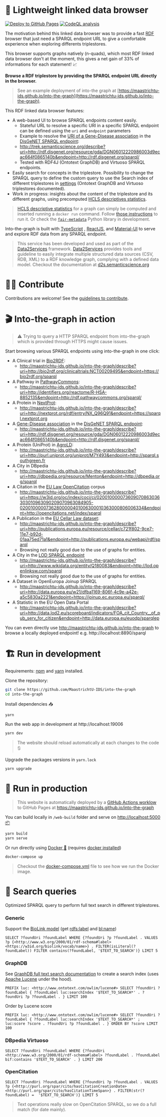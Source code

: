 # 🧭 Lightweight linked data browser

[![Deploy to GitHub Pages](https://github.com/MaastrichtU-IDS/into-the-graph/workflows/Deploy%20website%20to%20GitHub%20Pages/badge.svg)](https://github.com/MaastrichtU-IDS/into-the-graph/actions?query=workflow%3A%22Deploy+website+to+GitHub+Pages%22) [![CodeQL analysis](https://github.com/MaastrichtU-IDS/into-the-graph/workflows/CodeQL%20analysis/badge.svg)](https://github.com/MaastrichtU-IDS/into-the-graph/actions?query=workflow%3A%22CodeQL+analysis%22) 

The motivation behind this linked data browser was to provide a fast [RDF](https://www.w3.org/RDF/) browser that just need a SPARQL endpoint URL to give a comfortable experience when exploring differents triplestores.

This browser supports graphs natively (n-quads), which most RDF linked data browser don't at the moment, this gives a net gain of 33% of informations for each statement! 📈 

**Browse a RDF triplestore by providing the SPARQL endpoint URL directly in the browser.** 

> See an example deployment of into-the graph at [https://maastrichtu-ids.github.io/into-the-graph](https://maastrichtu-ids.github.io/into-the-graph).

This RDF linked data browser features:

* A web-based UI to browse SPARQL endpoints content easily.
  * Stateful URL to resolve a specific URI in a specific SPARQL endpoint can be defined using the `uri` and `endpoint` parameters
  * Example to resolve the [URI of a Gene-Disease association](http://rdf.disgenet.org/resource/gda/DGN06012220986003d9ecac664f0865140b ) in the [DisGeNET SPARQL endpoint](http://rdf.disgenet.org/sparql/):
  * http://trek.semanticscience.org/describe?uri=http://rdf.disgenet.org/resource/gda/DGN06012220986003d9ecac664f0865140b&endpoint=http://rdf.disgenet.org/sparql/
  * Tested with RDF4J (Ontotext GraphDB) and Virtuoso SPARQL endpoints.
* Easily search for concepts in the triplestore. Possibility to change the SPARQL query to define the custom query to use the Search index of different triplestores in [settings](http://trek.semanticscience.org/settings) (Ontotext GraphDB and Virtuoso triplestores documented).
* Work in progress: insights about the content of the triplestore and its different graphs, using precomputed [HCLS descriptives statistics](https://www.w3.org/TR/hcls-dataset/).

> [HCLS descriptive statistics](https://www.w3.org/TR/hcls-dataset/) for a graph can simply be computed and inserted running a `docker run` command. Follow [those instructions](https://github.com/MaastrichtU-IDS/data2services-transform-repository/tree/master/sparql/compute-hcls-stats) to run it. Or check the [`fair-metadata`](https://github.com/MaastrichtU-IDS/fair-metadata) Python library in development.

Into-the-graph is built with [TypeScript](https://www.typescriptlang.org/) , [ReactJS](https://reactjs.org), and [Material-UI](https://material-ui.com/) to serve and explore RDF data from any SPARQL endpoint.

> This service has been developed and used as part of the [Data2Services](http://d2s.semanticscience.org/) framework.  [Data2Services](http://d2s.semanticscience.org/) provides tools and guideline to easily integrate multiple structured data sources (CSV, RDB, XML) to a RDF knowledge graph, complying with a defined data model. Checkout the documentation at [d2s.semanticscience.org](http://d2s.semanticscience.org/)

# 👨‍💻 Contribute

Contributions are welcome! See the [guidelines to contribute](/CONTRIBUTING.md).

# 🎬 Into-the-graph in action

> ⚠️ Trying to query a HTTP SPARQL endpoint from into-the-graph which is provided through HTTPS might cause issues.

Start browsing various SPARQL endpoints using into-the-graph in one click:

* A Clinical trial in [Bio2RDF](https://bio2rdf.org):
  * http://maastrichtu-ids.github.io/into-the-graph/describe?uri=http://bio2rdf.org/clinicaltrials:NCT00209495&endpoint=https://bio2rdf.org/sparql
* A Pathway in [PathwayCommons](http://pathwaycommons.org/):
  * http://maastrichtu-ids.github.io/into-the-graph/describe?uri=http://identifiers.org/reactome/R-HSA-8852135&endpoint=http://rdf.pathwaycommons.org/sparql/
* A Protein in [NextProt](https://www.nextprot.org/):
  * http://maastrichtu-ids.github.io/into-the-graph/describe?uri=http://nextprot.org/rdf/entry/NX_Q96Q91&endpoint=https://sparql.nextprot.org
* A [Gene-Disease association](http://rdf.disgenet.org/resource/gda/DGN06012220986003d9ecac664f0865140b ) in the [DisGeNET SPARQL endpoint](http://rdf.disgenet.org/sparql/):
  * http://maastrichtu-ids.github.io/into-the-graph/describe?uri=http://rdf.disgenet.org/resource/gda/DGN06012220986003d9ecac664f0865140b&endpoint=http://rdf.disgenet.org/sparql/
* A Protein (UniProt) in [AgroLD](http://agrold.southgreen.fr/agrold/):
  * http://maastrichtu-ids.github.io/into-the-graph/describe?uri=http://purl.uniprot.org/uniprot/M7Y493&endpoint=http://sparql.southgreen.fr
* A City in DBpedia
  * http://maastrichtu-ids.github.io/into-the-graph/describe?uri=http://dbpedia.org/resource/Menton&endpoint=http://dbpedia.org/sparql
* A Citation in the [EU Law OpenCitation](http://opencitations.net/) corpus
  * http://maastrichtu-ids.github.io/into-the-graph/describe?uri=https://w3id.org/oc/index/coci/ci/020010000073609070863036303010963090209070963084905-02001000007362800000401006300010363000806006334&endpoint=http://opencitations.net/index/sparql
* A Publication in the [EU Cellar Law dataset](https://data.europa.eu/euodp/en/data/dataset/sparql-cellar-of-the-publications-office): 
  * http://maastrichtu-ids.github.io/into-the-graph/describe?uri=http://publications.europa.eu/resource/cellar/c721f802-9ce7-11e7-b92d-01aa75ed71a1&endpoint=http://publications.europa.eu/webapi/rdf/sparql
  * Browsing not really good due to the use of graphs for entities.
* A City in the [LOD SPARQL endpoint](http://lod.openlinksw.com/sparql) 
  * http://maastrichtu-ids.github.io/into-the-graph/describe?uri=http://www.wikidata.org/entity/Q180083&endpoint=http://lod.openlinksw.com/sparql
  * Browsing not really good due to the use of graphs for entities.
* A Dataset in OpenEuropa Joinup SPARQL
  * http://maastrichtu-ids.github.io/into-the-graph/describe?uri=http://data.europa.eu/w21/dfba1169-806f-4c9e-a42e-a5c5830a2221&endpoint=https://joinup.ec.europa.eu/sparql/
* A Statistic in the EU Open Data Portal
  * http://maastrichtu-ids.github.io/into-the-graph/describe?uri=http://data.lod2.eu/scoreboard/indicators/FOA_cit_Country__of_pub_serv_for_citizen&endpoint=http://data.europa.eu/euodp/sparqlep

You can even directly use http://maastrichtu-ids.github.io/into-the-graph to browse a locally deployed endpoint! e.g. http://localhost:8890/sparql

# 🏗️ Run in development

Requirements:  [npm](https://www.npmjs.com/get-npm) and [yarn](https://classic.yarnpkg.com/en/docs/install/#debian-stable) installed.

Clone the repository:

```bash
git clone https://github.com/MaastrichtU-IDS/into-the-graph
cd into-the-graph
```

Install dependencies :inbox_tray:

```bash
yarn
```

Run the web app in development at http://localhost:19006

```bash
yarn dev
```

> The website should reload automatically at each changes to the code :arrows_clockwise:

Upgrade the packages versions in `yarn.lock`

```bash
yarn upgrade
```

# 🚀 Run in production 

> This website is automatically deployed by a [GitHub Actions worklow](https://github.com/MaastrichtU-IDS/into-the-graph/actions?query=workflow%3A%22Deploy+to+GitHub+Pages%22) to GitHub Pages at https://maastrichtu-ids.github.io/into-the-graph

You can build locally in `/web-build` folder and serve on [http://localhost:5000 :package:](http://localhost:5000)

```bash
yarn build
yarn serve
```

Or run directly using [Docker :whale:](https://docs.docker.com/get-docker/) (requires [docker installed](https://docs.docker.com/get-docker/))

```bash
docker-compose up
```

> Checkout the [docker-compose.yml](/docker-compose.yml) file to see how we run the Docker image.

# 🔎 Search queries

Optimized SPARQL query to perform full text search in different triplestores.

### Generic

Support the [BioLink model](https://biolink.github.io/biolink-model/) (get [rdfs:label](http://www.w3.org/2000/01/rdf-schema#label) and [bl:name](https://biolink.github.io/biolink-model/docs/name.html))

```SPARQL
SELECT ?foundUri ?foundLabel WHERE {?foundUri ?p ?foundLabel . VALUES ?p {<http://www.w3.org/2000/01/rdf-schema#label> <https://w3id.org/biolink/vocab/name>} . FILTER(isLiteral(?foundLabel)) FILTER contains(?foundLabel, '$TEXT_TO_SEARCH')} LIMIT 5
```

### GraphDB

See [GraphDB full text search documentation](http://graphdb.ontotext.com/documentation/free/full-text-search.html) to create a search index (uses [Apache Lucene](https://lucene.apache.org/core/) under the hood).

```SPARQL
PREFIX luc: <http://www.ontotext.com/owlim/lucene#> SELECT ?foundUri ?foundLabel { ?foundLabel luc:searchIndex '$TEXT_TO_SEARCH*' . ?foundUri ?p ?foundLabel . } LIMIT 100
```

Order by Lucene score

```SPARQL
PREFIX luc: <http://www.ontotext.com/owlim/lucene#> SELECT ?foundUri ?foundLabel { ?foundLabel luc:searchIndex '$TEXT_TO_SEARCH*' ; luc:score ?score . ?foundUri ?p ?foundLabel . } ORDER BY ?score LIMIT 100
```

### DBpedia Virtuoso

```SPARQL
SELECT ?foundUri ?foundLabel WHERE {?foundUri <http://www.w3.org/2000/01/rdf-schema#label> ?foundLabel . ?foundLabel bif:contains '$TEXT_TO_SEARCH' . } LIMIT 200
```

### OpenCitation

```SPARQL
SELECT ?foundUri ?foundLabel WHERE {?foundUri ?p ?foundLabel . VALUES ?p {<http://purl.org/spar/cito/hasCitationCreationDate> <http://purl.org/spar/cito/hasCitationTimeSpan>} . FILTER(str(?foundLabel) =  '$TEXT_TO_SEARCH')} LIMIT 5
```

> Text operations really slow on OpenCitation SPARQL, so we do a full match (for date mainly).